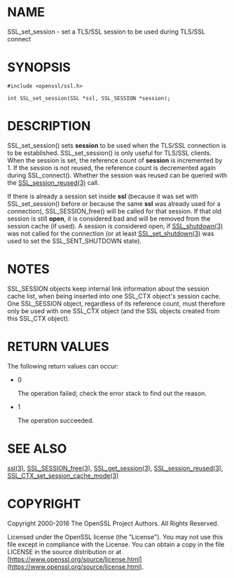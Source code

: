 # NAME

SSL\_set\_session - set a TLS/SSL session to be used during TLS/SSL connect

# SYNOPSIS

    #include <openssl/ssl.h>

    int SSL_set_session(SSL *ssl, SSL_SESSION *session);

# DESCRIPTION

SSL\_set\_session() sets **session** to be used when the TLS/SSL connection
is to be established. SSL\_set\_session() is only useful for TLS/SSL clients.
When the session is set, the reference count of **session** is incremented
by 1. If the session is not reused, the reference count is decremented
again during SSL\_connect(). Whether the session was reused can be queried
with the [SSL\_session\_reused(3)](http://man.he.net/man3/SSL_session_reused) call.

If there is already a session set inside **ssl** (because it was set with
SSL\_set\_session() before or because the same **ssl** was already used for
a connection), SSL\_SESSION\_free() will be called for that session. If that old
session is still **open**, it is considered bad and will be removed from the
session cache (if used). A session is considered open, if [SSL\_shutdown(3)](http://man.he.net/man3/SSL_shutdown) was
not called for the connection (or at least [SSL\_set\_shutdown(3)](http://man.he.net/man3/SSL_set_shutdown) was used to
set the SSL\_SENT\_SHUTDOWN state).

# NOTES

SSL\_SESSION objects keep internal link information about the session cache
list, when being inserted into one SSL\_CTX object's session cache.
One SSL\_SESSION object, regardless of its reference count, must therefore
only be used with one SSL\_CTX object (and the SSL objects created
from this SSL\_CTX object).

# RETURN VALUES

The following return values can occur:

- 0

    The operation failed; check the error stack to find out the reason.

- 1

    The operation succeeded.

# SEE ALSO

[ssl(3)](http://man.he.net/man3/ssl), [SSL\_SESSION\_free(3)](http://man.he.net/man3/SSL_SESSION_free),
[SSL\_get\_session(3)](http://man.he.net/man3/SSL_get_session),
[SSL\_session\_reused(3)](http://man.he.net/man3/SSL_session_reused),
[SSL\_CTX\_set\_session\_cache\_mode(3)](http://man.he.net/man3/SSL_CTX_set_session_cache_mode)

# COPYRIGHT

Copyright 2000-2016 The OpenSSL Project Authors. All Rights Reserved.

Licensed under the OpenSSL license (the "License").  You may not use
this file except in compliance with the License.  You can obtain a copy
in the file LICENSE in the source distribution or at
[https://www.openssl.org/source/license.html](https://www.openssl.org/source/license.html).

